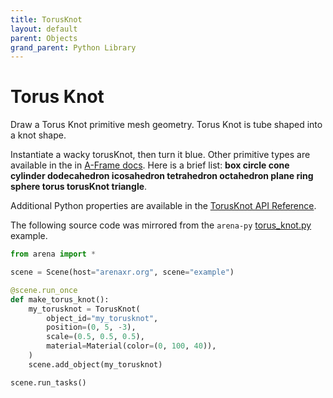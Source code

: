 ```yaml
---
title: TorusKnot
layout: default
parent: Objects
grand_parent: Python Library
---
```


# Torus Knot

Draw a Torus Knot primitive mesh geometry. Torus Knot is tube shaped into a knot shape.

Instantiate a wacky torusKnot, then turn it blue. Other primitive types are available in the in [A-Frame docs](https://aframe.io/docs/1.5.0/components/geometry.html#built-in-geometries). Here is a brief list: **box circle cone cylinder dodecahedron icosahedron tetrahedron octahedron plane ring sphere torus torusKnot triangle**.

Additional Python properties are available in the [TorusKnot API Reference](/content/python-api/objects/torus_knot).

The following source code was mirrored from the `arena-py` [torus_knot.py](https://github.com/arenaxr/arena-py/blob/master/examples/objects/torus_knot.py) example.

```python
from arena import *

scene = Scene(host="arenaxr.org", scene="example")

@scene.run_once
def make_torus_knot():
    my_torusknot = TorusKnot(
        object_id="my_torusknot",
        position=(0, 5, -3),
        scale=(0.5, 0.5, 0.5),
        material=Material(color=(0, 100, 40)),
    )
    scene.add_object(my_torusknot)

scene.run_tasks()
```
